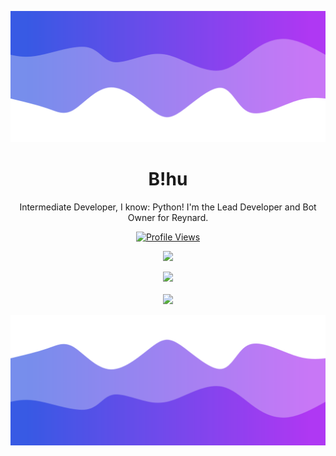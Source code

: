![Header](./header.png)

<h1 align="center">B!hu</h1>
<p align="center">Intermediate Developer, I know: Python! I'm the Lead Developer and Bot Owner for Reynard.</p>
<a href="https://github.com/Blhu185">
  <p align="center">
    <img src="https://komarev.com/ghpvc/?username=Blhu185" alt="Profile Views">
  </p>
</a>

<p align="center">
  <img src="https://github-readme-stats.vercel.app/api/?username=Gowixx&title_color=4F8CC9&text_color=9f9f9f&show_icons=true&bg_color=00000000&hide_border=true&icon_color=4F8CC9&hide_title=true&count_private=true" />
</p>

<p align="center">
  <img src="https://discord.c99.nl/widget/theme-4/776224618516054036.png" />
  <br />
  <br />
  <img src="https://github-profile-trophy.vercel.app/?username=Blhu185&theme=nord&margin-w=15&margin-h=1&column=6" />
</p>

![Footer](./footer.png)
